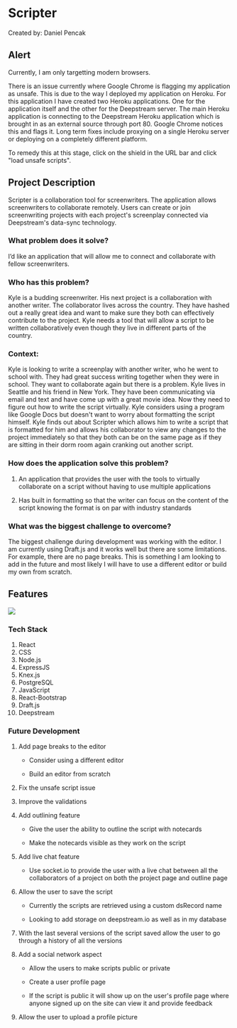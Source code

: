 # Scripter
Created by: Daniel Pencak

## Alert

Currently, I am only targetting modern browsers.

There is an issue currently where Google Chrome is flagging my application as unsafe. This is due to the way I deployed my application on Heroku. For this application I have created two Heroku applications. One for the application itself and the other for the Deepstream server. The main Heroku application is connecting to the Deepstream Heroku application which is brought in as an external source through port 80. Google Chrome notices this and flags it. Long term fixes include proxying on a single Heroku server or deploying on a completely different platform.

To remedy this at this stage, click on the shield in the URL bar and click "load unsafe scripts".

## Project Description

Scripter is a collaboration tool for screenwriters. The application allows screenwriters to collaborate remotely. Users can create or join screenwriting projects with each project's screenplay connected via Deepstream's data-sync technology.

### What problem does it solve?

I’d like an application that will allow me to connect and collaborate with fellow screenwriters.

### Who has this problem?

Kyle is a budding screenwriter. His next project is a collaboration with another writer. The collaborator lives across the country. They have hashed out a really great idea and want to make sure they both can effectively contribute to the project. Kyle needs a tool that will allow a script to be written collaboratively even though they live in different parts of the country.

### Context:

Kyle is looking to write a screenplay with another writer, who he went to school with. They had great success writing together when they were in school. They want to collaborate again but there is a problem. Kyle lives in Seattle and his friend in New York. They have been communicating via email and text and have come up with a great movie idea. Now they need to figure out how to write the script virtually. Kyle considers using a program like Google Docs but doesn't want to worry about formatting the script himself. Kyle finds out about Scripter which allows him to write a script that is formatted for him and allows his collaborator to view any changes to the project immediately so that they both can be on the same page as if they are sitting in their dorm room again cranking out another script.

### How does the application solve this problem?

1. An application that provides the user with the tools to virtually    collaborate on a script without having to use multiple applications

2. Has built in formatting so that the writer can focus on the content of the script knowing the format is on par with industry standards

### What was the biggest challenge to overcome?

The biggest challenge during development was working with the editor. I am currently using Draft.js and it works well but there are some limitations. For example, there are no page breaks. This is something I am looking to add in the future and most likely I will have to use a different editor or build my own from scratch.

## Features

[<img src="/public/images/video-thumbnail.png">](https://vimeo.com/212622363)

### Tech Stack

1. React
2. CSS
3. Node.js
4. ExpressJS
5. Knex.js
6. PostgreSQL
7. JavaScript
8. React-Bootstrap
9. Draft.js
10. Deepstream

### Future Development

1. Add page breaks to the editor

    + Consider using a different editor

    + Build an editor from scratch

2. Fix the unsafe script issue

3. Improve the validations

4. Add outlining feature

    + Give the user the ability to outline the script with notecards

    + Make the notecards visible as they work on the script

5. Add live chat feature

    + Use socket.io to provide the user with a live chat between all the collaborators of a project on both the project page and outline page

6. Allow the user to save the script

    + Currently the scripts are retrieved using a custom dsRecord name

    + Looking to add storage on deepstream.io as well as in my database

7. With the last several versions of the script saved allow the user to go through a history of all the versions

8. Add a social network aspect

    + Allow the users to make scripts public or private

    + Create a user profile page

    + If the script is public it will show up on the user's profile page where  anyone signed up on the site can view it and provide feedback

9. Allow the user to upload a profile picture
